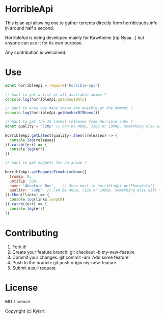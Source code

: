 # HorribleApi

This is an api allowing one to gather torrents directly from horriblesubs.info in around half a second.

HorribleApi is being developed mainly for KawAnime (rip Nyaa...) but anyone can use it for its own purpose.

Any contribution is welcomed.

# Use
```javascript
const horribleApi = require('horrible-api')
 
// Want to get a list of all available anime ?
console.log(horribleApi.getShowsOnly)

// Want to know how many shows are avaible at the moment ?
console.log(horribleApi.getNumberOfShows())

// Want to get the 18 latest releases from Horrible subs ?
const quality = '720p' // Can be 480p, 720p or 1080p. Something else will throw an error.
 
horribleApi.getLatest(quality).then((releases) => {
  console.log(releases)
}).catch((err) => {
  console.log(err)
})
```

```javascript
// Want to get magnets for an anime ?
 
horribleApi.getMagnetsFromAnimeName({
  fromEp: 0,
  untilEp: 500,
  name: 'Absolute Duo',   // Show must in horribleApi.getShowsOnly()
  quality: '720p'  // Can be 480p, 720p or 1080p. Something else will throw an error.
}).then((links) => {
  console.log(links.length)
}).catch((err) => {
  console.log(err)
})
```

# Contributing

1. Fork it!
2. Create your feature branch: git checkout -b my-new-feature
3. Commit your changes: git commit -am 'Add some feature'
4. Push to the branch: git push origin my-new-feature
5. Submit a pull request.

# License

MIT License

Copyright (c) Kylart